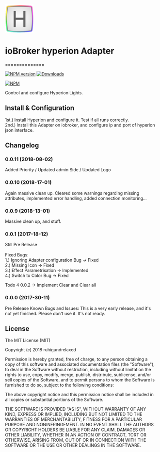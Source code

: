 ![Logo](admin/hyperion.png)
# ioBroker hyperion Adapter
==============

[![NPM version](http://img.shields.io/npm/v/iobroker.hyperion.svg)](https://www.npmjs.com/package/iobroker.hyperion)
[![Downloads](https://img.shields.io/npm/dm/iobroker.hyperion.svg)](https://www.npmjs.com/package/iobroker.hyperion)

[![NPM](https://nodei.co/npm/iobroker.hyperion.png?downloads=true)](https://nodei.co/npm/iobroker.hyperion/)


Control and configure Hyperion Lights.

## Install & Configuration

1st.)   Install Hyperion and configure it. Test if all runs correctly. <br>
2nd.)   Install this Adapter on iobroker, and configure ip and port of hyperion json interface.<br>


## Changelog
### 0.0.11 (2018-08-02)
Added Priority / Updated admin Side / Updated Logo

### 0.0.10 (2018-17-01)
Again massive clean up. Cleared some warnings regarding missing attributes, implemented error handling, 
added connection monitoring... 


### 0.0.9 (2018-13-01)
Massive clean up, and stuff. 


### 0.0.1 (2017-18-12)
Still Pre Release<br>
<br>
Fixed Bugs:<br>
1.) Ignoring Adapter configuration Bug -> Fixed<br>
2.) Missing Icon -> Fixed<br>
3.) Effect Parametrisation -> Implemented<br>
4.) Switch to Color Bug -> Fixed<br>

Todo 4 0.0.2 -> Implement Clear and Clear all


### 0.0.0 (2017-30-11)
Pre Release
Known Bugs and Issues:
This is a very early release, and it's not yet finished.
Please don't use it. It's not ready.

## License

The MIT License (MIT)

Copyright (c) 2018 ruhigundrelaxed

Permission is hereby granted, free of charge, to any person obtaining a copy
of this software and associated documentation files (the "Software"), to deal
in the Software without restriction, including without limitation the rights
to use, copy, modify, merge, publish, distribute, sublicense, and/or sell
copies of the Software, and to permit persons to whom the Software is
furnished to do so, subject to the following conditions:

The above copyright notice and this permission notice shall be included in
all copies or substantial portions of the Software.

THE SOFTWARE IS PROVIDED "AS IS", WITHOUT WARRANTY OF ANY KIND, EXPRESS OR
IMPLIED, INCLUDING BUT NOT LIMITED TO THE WARRANTIES OF MERCHANTABILITY,
FITNESS FOR A PARTICULAR PURPOSE AND NONINFRINGEMENT. IN NO EVENT SHALL THE
AUTHORS OR COPYRIGHT HOLDERS BE LIABLE FOR ANY CLAIM, DAMAGES OR OTHER
LIABILITY, WHETHER IN AN ACTION OF CONTRACT, TORT OR OTHERWISE, ARISING FROM,
OUT OF OR IN CONNECTION WITH THE SOFTWARE OR THE USE OR OTHER DEALINGS IN
THE SOFTWARE.
